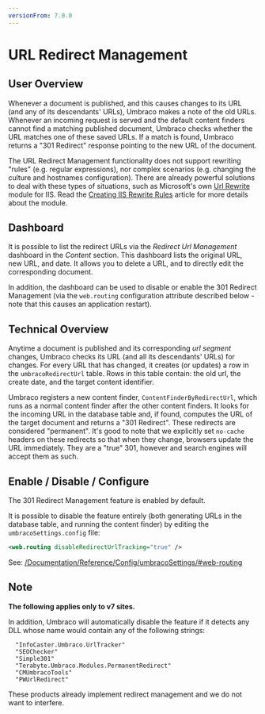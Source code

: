 ```yaml
---
versionFrom: 7.0.0
---
```


# URL Redirect Management

## User Overview

Whenever a document is published, and this causes changes to its URL (and any of its descendants' URLs), Umbraco makes a note of the old URLs. Whenever an incoming request is served and the default content finders cannot find a matching published document, Umbraco checks whether the URL matches one of these saved URLs. If a match is found, Umbraco returns a "301 Redirect" response pointing to the new URL of the document.

The URL Redirect Management functionality does not support rewriting "rules" (e.g. regular expressions), nor complex scenarios (e.g. changing the culture and hostnames configuration). There are already powerful solutions to deal with these types of situations, such as Microsoft's own [Url Rewrite](https://www.iis.net/downloads/microsoft/url-rewrite) module for IIS. Read the [Creating IIS Rewrite Rules](../IISRewriteRules) article for more details about the module.

## Dashboard

It is possible to list the redirect URLs via the *Redirect Url Management* dashboard in the *Content* section. This dashboard lists the original URL, new URL, and date. It allows you to delete a URL, and to directly edit the corresponding document.

In addition, the dashboard can be used to disable or enable the 301 Redirect Management (via the `web.routing` configuration attribute described below - note that this causes an application restart).

## Technical Overview

Anytime a document is published and its corresponding *url segment* changes, Umbraco checks its URL (and all its descendants' URLs) for changes. For every URL that has changed, it creates (or updates) a row in the `umbracoRedirectUrl` table. Rows in this table contain: the old url, the create date, and the target content identifier.

Umbraco registers a new content finder, `ContentFinderByRedirectUrl`, which runs as a normal content finder after the other content finders. It looks for the incoming URL in the database table and, if found, computes the URL of the target document and returns a "301 Redirect". These redirects are considered "permanent".  It's good to note that we explicitly set `no-cache` headers on these redirects so that when they change, browsers update the URL immediately. They are a "true" 301, however and search engines will accept them as such.

## Enable / Disable / Configure

The 301 Redirect Management feature is enabled by default.

It is possible to disable the feature entirely (both generating URLs in the database table, and running the content finder) by editing the `umbracoSettings.config` file:

```xml
<web.routing disableRedirectUrlTracking="true" />
```

See: [/Documentation/Reference/Config/umbracoSettings/#web-routing](/Documentation/Reference/Config/umbracoSettings/#web-routing)

## Note 

**The following applies only to v7 sites.**

In addition, Umbraco will automatically disable the feature if it detects any DLL whose name would contain any of the following strings: 

      "InfoCaster.Umbraco.UrlTracker"	
      "SEOChecker"	
      "Simple301"	
      "Terabyte.Umbraco.Modules.PermanentRedirect"	
      "CMUmbracoTools"	
      "PWUrlRedirect"	

These products already implement redirect management and we do not want to interfere.
